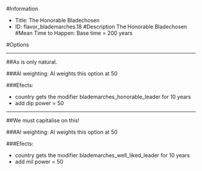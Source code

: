 #Information
 - Title: The Honorable Bladechosen
 - ID: flavor_blademarches.18
#Description
The Honorable Bladechosen
#Mean Time to Happen:
Base time = 200 years

#Options

___
##As is only natural.

###AI weighting:
AI weights this option at 50


###Efects:<ul><li>country gets the modifier blademarches_honorable_leader for 10 years</li><li>add dip power = 50</li></ul>

___
##We must capitalise on this!

###AI weighting:
AI weights this option at 50


###Efects:<ul><li>country gets the modifier blademarches_well_liked_leader for 10 years</li><li>add mil power = 50</li></ul>
